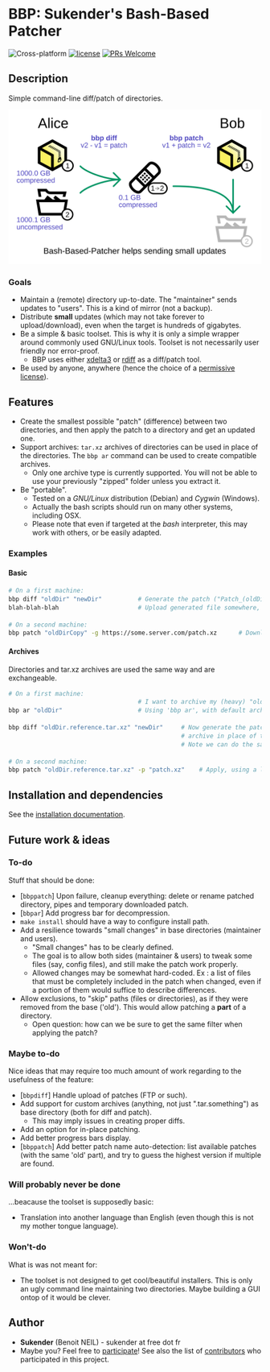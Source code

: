 # BBP: Sukender's Bash-Based Patcher
![Cross-platform](https://img.shields.io/badge/platform-windows%20cygwin%20%7C%20linux-lightgrey.svg) [![license](https://img.shields.io/badge/license-WTFPL-green.svg)](https://github.com/Sukender/bash-based-patcher/blob/master/docs/LICENSE.md) [![PRs Welcome](https://img.shields.io/badge/PRs-welcome-blue.svg)](https://github.com/Sukender/bash-based-patcher/pulls)   

## Description
Simple command-line diff/patch of directories.

![BBP principle schema](bbp-diff-patch-principle.svg "BBP helps sending small updates")

### Goals
- Maintain a (remote) directory up-to-date. The "maintainer" sends updates to "users". This is a kind of mirror (not a backup).
- Distribute **small** updates (which may not take forever to upload/download), even when the target is hundreds of gigabytes.
- Be a simple & basic toolset. This is why it is only a simple wrapper around commonly used GNU/Linux tools. Toolset is not necessarily user friendly nor error-proof.
  - BBP uses either [xdelta3](http://xdelta.org/) or [rdiff](https://linux.die.net/man/1/rdiff) as a diff/patch tool.
- Be used by anyone, anywhere (hence the choice of a [permissive license](LICENSE.md)).

## Features
- Create the smallest possible "patch" (difference) between two directories, and then apply the patch to a directory and get an updated one.
- Support archives: ```tar.xz``` archives of directories can be used in place of the directories. The ```bbp ar``` command can be used to create compatible archives.
  - Only one archive type is currently supported. You will not be able to use your previously "zipped" folder unless you extract it.
- Be "portable".
  - Tested on a *GNU/Linux* distribution (Debian) and *Cygwin* (Windows).
  - Actually the bash scripts should run on many other systems, including OSX.
  - Please note that even if targeted at the *bash* interpreter, this may work with others, or be easily adapted.

### Examples
#### Basic
```bash
# On a first machine:
bbp diff "oldDir" "newDir"          # Generate the patch ("Patch_(oldDir)_to_(newDir).xz")
blah-blah-blah                      # Upload generated file somewhere, say "some.server.com/patch.xz"

# On a second machine:
bbp patch "oldDirCopy" -g https://some.server.com/patch.xz      # Download and apply patch
```

#### Archives
Directories and tar.xz archives are used the same way and are exchangeable.
```bash
# On a first machine:
                                    # I want to archive my (heavy) "oldDir", but keep it bbp-compatible.
bbp ar "oldDir"                     # Using 'bbp ar', with default archive name ("oldDir.reference.tar.xz").

bbp diff "oldDir.reference.tar.xz" "newDir"     # Now generate the patch, but use the newly created "reference"
                                                # archive in place of the source directory.
                                                # Note we can do the same with "newDir".

# On a second machine:
bbp patch "oldDir.reference.tar.xz" -p "patch.xz"    # Apply, using a local patch (option '-p').
```

## Installation and dependencies
See the [installation documentation](INSTALL.md).

## Future work & ideas
### To-do
Stuff that should be done:
- [```bbppatch```] Upon failure, cleanup everything: delete or rename patched directory, pipes and temporary downloaded patch.
- [```bbpar```] Add progress bar for decompression.
- ```make install``` should have a way to configure install path.
- Add a resilience towards "small changes" in base directories (maintainer and users).
  - "Small changes" has to be clearly defined.
  - The goal is to allow both sides (maintainer & users) to tweak some files (say, config files), and still make the patch work properly.
  - Allowed changes may be somewhat hard-coded. Ex : a list of files that must be completely included in the patch when changed, even if a portion of them would suffice to describe differences.
- Allow exclusions, to "skip" paths (files or directories), as if they were removed from the base ('old'). This would allow patching a **part** of a directory.
  - Open question: how can we be sure to get the same filter when applying the patch?

### Maybe to-do
Nice ideas that may require too much amount of work regarding to the usefulness of the feature:
- [```bbpdiff```] Handle upload of patches (FTP or such).
- Add support for custom archives (anything, not just ".tar.something") as base directory (both for diff and patch).
  - This may imply issues in creating proper diffs.
- Add an option for in-place patching.
- Add better progress bars display.
- [```bbppatch```] Add better patch name auto-detection: list available patches (with the same 'old' part), and try to guess the highest version if multiple are found.

### Will probably never be done
...beacause the toolset is supposedly basic:
- Translation into another language than English (even though this is not my mother tongue language).

### Won't-do
What is was not meant for:
- The toolset is not designed to get cool/beautiful installers. This is only an ugly command line maintaining two directories. Maybe building a GUI ontop of it would be clever.

## Author
- **Sukender** (Benoit NEIL) - sukender at free dot fr
- Maybe you? Feel free to [participate](https://github.com/Sukender/bash-based-patcher/pulls)!
See also the list of [contributors](https://github.com/Sukender/bash-based-patcher/contributors) who participated in this project.
